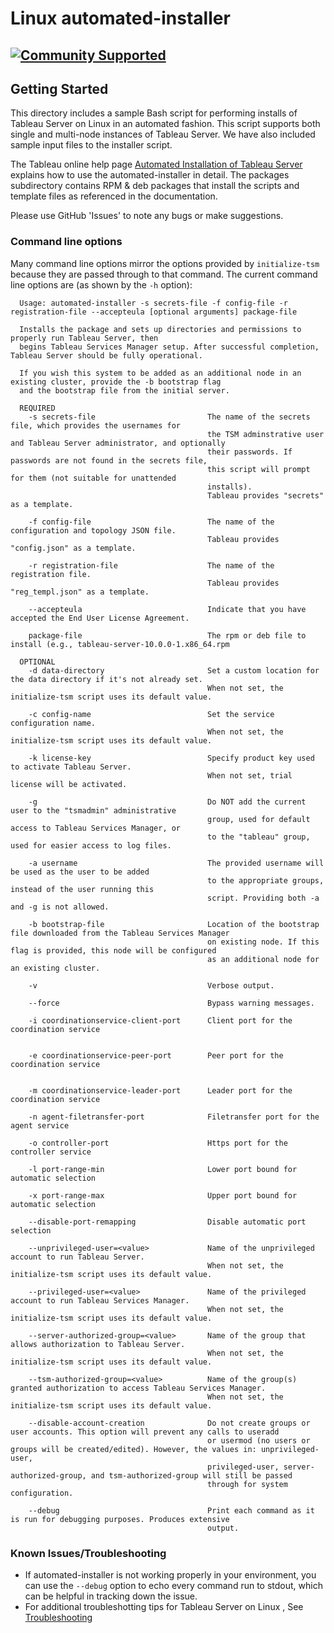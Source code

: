 # Linux automated-installer
[![Community Supported](https://img.shields.io/badge/Support%20Level-Community%20Supported-457387.svg)](https://www.tableau.com/support-levels-it-and-developer-tools)
----

Getting Started
---------------
This directory includes a sample Bash script for performing installs of Tableau Server on Linux in an automated fashion. This script supports both single and multi-node instances of Tableau Server. We have also included sample input files to the installer script.

The Tableau online help page [Automated Installation of Tableau Server](http://onlinehelp.tableau.com/current/server-linux/en-us/automated_install_linux.htm) explains how to use the automated-installer in detail. The packages subdirectory contains RPM & deb packages that install the scripts and template files as referenced in the documentation.

Please use GitHub 'Issues' to note any bugs or make suggestions.  

### Command line options

Many command line options mirror the options provided by `initialize-tsm` because they are passed through to that command. The current command line options are (as shown by the `-h` option):

```
  Usage: automated-installer -s secrets-file -f config-file -r registration-file --accepteula [optional arguments] package-file

  Installs the package and sets up directories and permissions to properly run Tableau Server, then
  begins Tableau Services Manager setup. After successful completion, Tableau Server should be fully operational.

  If you wish this system to be added as an additional node in an existing cluster, provide the -b bootstrap flag
  and the bootstrap file from the initial server.

  REQUIRED
    -s secrets-file                         The name of the secrets file, which provides the usernames for
                                            the TSM adminstrative user and Tableau Server administrator, and optionally
                                            their passwords. If passwords are not found in the secrets file,
                                            this script will prompt for them (not suitable for unattended
                                            installs).
                                            Tableau provides "secrets" as a template.

    -f config-file                          The name of the configuration and topology JSON file.
                                            Tableau provides "config.json" as a template.

    -r registration-file                    The name of the registration file.
                                            Tableau provides "reg_templ.json" as a template.

    --accepteula                            Indicate that you have accepted the End User License Agreement.

    package-file                            The rpm or deb file to install (e.g., tableau-server-10.0.0-1.x86_64.rpm

  OPTIONAL
    -d data-directory                       Set a custom location for the data directory if it's not already set.
                                            When not set, the initialize-tsm script uses its default value.

    -c config-name                          Set the service configuration name.
                                            When not set, the initialize-tsm script uses its default value.

    -k license-key                          Specify product key used to activate Tableau Server.
                                            When not set, trial license will be activated.

    -g                                      Do NOT add the current user to the "tsmadmin" administrative
                                            group, used for default access to Tableau Services Manager, or
                                            to the "tableau" group, used for easier access to log files.

    -a username                             The provided username will be used as the user to be added
                                            to the appropriate groups, instead of the user running this
                                            script. Providing both -a and -g is not allowed.

    -b bootstrap-file                       Location of the bootstrap file downloaded from the Tableau Services Manager
                                            on existing node. If this flag is provided, this node will be configured
                                            as an additional node for an existing cluster.

    -v                                      Verbose output.

    --force                                 Bypass warning messages.

    -i coordinationservice-client-port      Client port for the coordination service


    -e coordinationservice-peer-port        Peer port for the coordination service


    -m coordinationservice-leader-port      Leader port for the coordination service

    -n agent-filetransfer-port              Filetransfer port for the agent service

    -o controller-port                      Https port for the controller service

    -l port-range-min                       Lower port bound for automatic selection

    -x port-range-max                       Upper port bound for automatic selection

    --disable-port-remapping                Disable automatic port selection

    --unprivileged-user=<value>             Name of the unprivileged account to run Tableau Server.
                                            When not set, the initialize-tsm script uses its default value.

    --privileged-user=<value>               Name of the privileged account to run Tableau Services Manager.
                                            When not set, the initialize-tsm script uses its default value.

    --server-authorized-group=<value>       Name of the group that allows authorization to Tableau Server.
                                            When not set, the initialize-tsm script uses its default value.

    --tsm-authorized-group=<value>          Name of the group(s) granted authorization to access Tableau Services Manager.
                                            When not set, the initialize-tsm script uses its default value.

    --disable-account-creation              Do not create groups or user accounts. This option will prevent any calls to useradd
                                            or usermod (no users or groups will be created/edited). However, the values in: unprivileged-user,
                                            privileged-user, server-authorized-group, and tsm-authorized-group will still be passed
                                            through for system configuration.

    --debug                                 Print each command as it is run for debugging purposes. Produces extensive
                                            output.
```

### Known Issues/Troubleshooting

* If automated-installer is not working properly in your environment, you can use the `--debug` option to echo every command run to stdout, which can be helpful in tracking down the issue.
* For additional troubleshotting tips for Tableau Server on Linux , See [Troubleshooting](http://onlinehelp.tsi.lan/v10.5/server-linux/en-us/trouble.htm)

